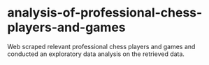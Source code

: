# analysis-of-professional-chess-players-and-games
 Web scraped relevant professional chess players and games and conducted an exploratory data analysis on the retrieved data.
